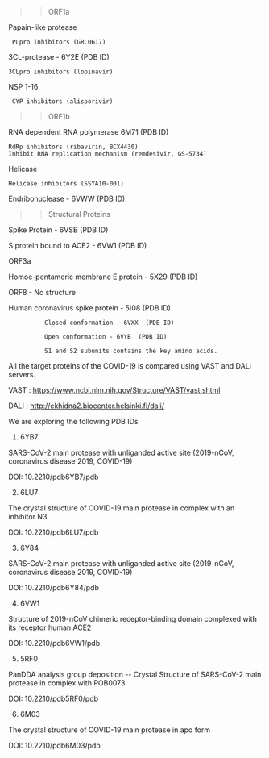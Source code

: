 

>>ORF1a
  
  Papain-like protease
    
     PLpro inhibitors (GRL0617)

  3CL-protease - 6Y2E (PDB ID)
  
    3CLpro inhibitors (lopinavir)
    
  NSP 1-16
    
     CYP inhibitors (alisporivir)

>>ORF1b
  
  RNA dependent RNA polymerase 6M71 (PDB ID)
  
    RdRp inhibitors (ribavirin, BCX4430)
    Inhibit RNA replication mechanism (remdesivir, GS-5734)

  Helicase
  
    Helicase inhibitors (SSYA10-001)

  Endribonuclease - 6VWW (PDB ID)

>>Structural Proteins
  
  Spike Protein - 6VSB (PDB ID)

  S protein bound to ACE2 - 6VW1 (PDB ID)
  
  ORF3a
  
  Homoe-pentameric membrane E protein - 5X29 (PDB ID)
  
  ORF8 - No structure
  
  
Human coronavirus spike protein - 5I08 (PDB ID)
              
              Closed conformation - 6VXX  (PDB ID)
              
              Open conformation - 6VYB  (PDB ID)

              S1 and S2 subunits contains the key amino acids.





All the target proteins of the COVID-19 is compared using VAST and DALI servers.

VAST : https://www.ncbi.nlm.nih.gov/Structure/VAST/vast.shtml

DALI : http://ekhidna2.biocenter.helsinki.fi/dali/

We are exploring the following PDB IDs

1. 6YB7

SARS-CoV-2 main protease with unliganded active site (2019-nCoV, coronavirus disease 2019, COVID-19)

DOI: 10.2210/pdb6YB7/pdb


2. 6LU7

The crystal structure of COVID-19 main protease in complex with an inhibitor N3

DOI: 10.2210/pdb6LU7/pdb

3. 6Y84

SARS-CoV-2 main protease with unliganded active site (2019-nCoV, coronavirus disease 2019, COVID-19)

DOI: 10.2210/pdb6Y84/pdb

4. 6VW1

Structure of 2019-nCoV chimeric receptor-binding domain complexed with its receptor human ACE2

DOI: 10.2210/pdb6VW1/pdb

5. 5RF0

PanDDA analysis group deposition -- Crystal Structure of SARS-CoV-2 main protease in complex with POB0073

DOI: 10.2210/pdb5RF0/pdb

6. 6M03

The crystal structure of COVID-19 main protease in apo form

DOI: 10.2210/pdb6M03/pdb
